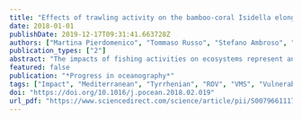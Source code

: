 ```yaml
---
title: "Effects of trawling activity on the bamboo-coral Isidella elongata and the sea pen Funiculina quadrangularis along the Gioia Canyon (Western Mediterranean, southern Tyrrhenian Sea)"
date: 2018-01-01
publishDate: 2019-12-17T09:31:41.663728Z
authors: ["Martina Pierdomenico", "Tommaso Russo", "Stefano Ambroso", "Andrea Gori", "Eleonora Martorelli", "Lorenzo D'Andrea", "Josep-Maria Gili", "Francesco L Chiocci"]
publication_types: ["2"]
abstract: "The impacts of fishing activities on ecosystems represent an acknowledged environmental issue, especially considering the increasing demands for the conservation of biodiversity. Submarine canyons are complex environments that can harbor high biodiversity of benthic ecosystems and high biomass of fish species, thus representing preferential fishing areas for bottom trawling fleets. The effects of bottom trawling on the benthic epifauna were investigated over the soft-bottom margins of the Gioia Canyon (Southeastern Tyrrhenian Sea) by means of quantitative analysis of Remote Operated Vehicle (ROV) video transects and compared with the recent pattern of trawling intensity, reconstructed through processing of data collected with the Vessel Monitoring System (VMS). Four ROV transects were then performed at 320–540 m depth in areas affected by different trawling pressure. The analysis was focused on the bamboo coral Isidella elongata and the sea pen Funiculina quadrangularis, which are considered indicator taxa of Vulnerable Marine Ecosystems (VMEs) and relevant in terms of sustainable management priorities. I. elongata only occurred at the two deeper stations, below 400 m depth. This species showed a clear relationship with trawling intensity, since its abundance was significantly higher under low trawling intensity, where coexistence of large (>20 cm height) and small colonies was observed. The relatively high prevalence of small colonies in areas exposed to higher trawling effort was interpreted as a consequence of the trawling activity that removed the larger colonies. However, the frequent occurrence of dead colonies and the diffuse presence of epibionts (e.g. the anemone Amphianthus dohrnii and the hydroid Clytia linearis) on living colonies indicate stressful conditions for I. elongata even in areas where trawling intensity was lower. Conversely, the relationship between trawling intensity and species abundance was not straightforward for F. quadrangularis; despite the lowest abundance of this species was recorded in areas subject to high trawling intensity, relatively high abundances were observed in areas with intermediate trawling effort. Although such distribution may be driven by other environmental factors, it suggests that vulnerability to bottom trawling can be different for the two species."
featured: false
publication: "*Progress in oceanography*"
tags: ["Impact", "Mediterranean", "Tyrrhenian", "ROV", "VMS", "Vulnerable Marine Ecosystems", "Coral", "Trawling"]
doi: "https://doi.org/10.1016/j.pocean.2018.02.019"
url_pdf: "https://www.sciencedirect.com/science/article/pii/S0079661117302525"
---
```



